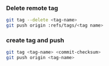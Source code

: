 ### Delete remote tag

```bash
git tag --delete <tag-name>
git push origin :refs/tags/<tag name>
```


### create tag and push

```bash
git tag <tag-name> <commit-checksum>
git push origin <tag-name>
```